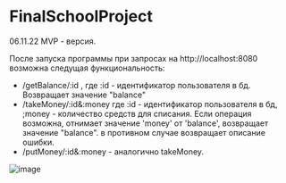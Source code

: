 # FinalSchoolProject

06.11.22 MVP - версия.

После запуска программы при запросах на http://localhost:8080 возможна следущая функциональность:
 - /getBalance/:id , где :id - идентификатор пользователя в бд. Возвращает значение "balance" 
 - /takeMoney/:id&:money где :id - идентификатор пользователя в бд, ;money - количество средств для списания. Если операция возможна, 
 отнимает значение 'money' от 'balance', возвращает значение "balance". в противном случае возвращает описание ошибки.
 - /putMoney/:id&:money - аналогично takeMoney.
 
 
![image](https://user-images.githubusercontent.com/75555989/200172349-4f6eeaa3-5ff4-4f7b-b677-2bed07886354.png)


